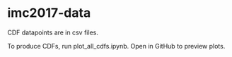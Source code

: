 # imc2017-data

CDF datapoints are in csv files.

To produce CDFs, run plot_all_cdfs.ipynb. Open in GitHub to preview plots.
